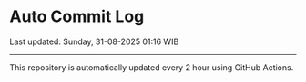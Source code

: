 # Auto Commit Log

Last updated: Sunday, 31-08-2025 01:16 WIB

---

This repository is automatically updated every 2 hour using GitHub Actions.
